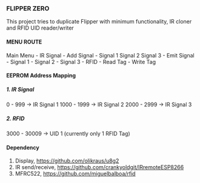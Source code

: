 
### FLIPPER ZERO

This project tries to duplicate Flipper with minimum functionality, IR cloner and RFID UID reader/writer

#### MENU ROUTE

Main Menu - IR Signal - Add Signal - Signal 1
                                      Signal 2
                                      Signal 3
                      - Emit Signal - Signal 1
                                    - Signal 2
                                    - Signal 3
          - RFID - Read Tag
                  - Write Tag

#### EEPROM Address Mapping

##### 1. IR Signal

0     - 999   -> IR Signal 1
1000  - 1999  -> IR Signal 2
2000  - 2999  -> IR Signal 3

##### 2. RFID

3000  - 30009 -> UID 1 (currently only 1 RFID Tag) 

#### Dependency

1. Display, https://github.com/olikraus/u8g2
2. IR send/receive, https://github.com/crankyoldgit/IRremoteESP8266
3. MFRC522, https://github.com/miguelbalboa/rfid